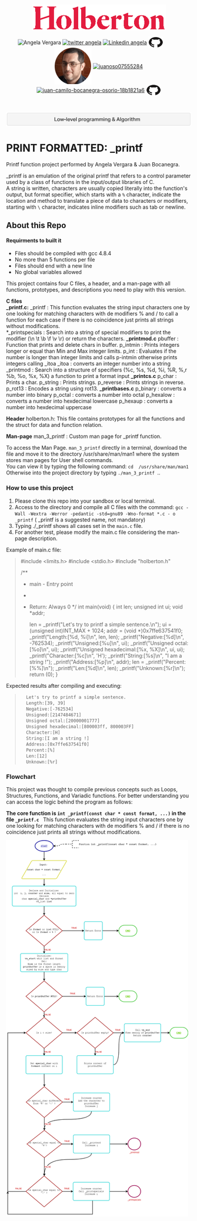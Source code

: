 <p align="center">
    <a href=#><img src="https://raw.githubusercontent.com/jbocane6/logos/main/holberton-logo.png" alt="holberton" /></a></p>
  
  <p align="center">
    <img align="center" src="https://avatars.githubusercontent.com/u/85180677?v=4" alt="Angela Vergara" height="120" width="120" />
    <a href="https://twitter.com/angelitaversa" target="blank"><img align="center" src="https://raw.githubusercontent.com/rahuldkjain/github-profile-readme-generator/master/src/images/icons/Social/twitter.svg" alt="twitter angela" height="30" width="40" /></a>
  <a href="https://www.linkedin.com/in/angela-vergara-salamanca" target="blank"><img align="center" src="https://raw.githubusercontent.com/rahuldkjain/github-profile-readme-generator/master/src/images/icons/Social/linked-in-alt.svg" alt="Linkedin angela" height="30" width="40" /></a>
  <a href="https://github.com/anversa-pro" target="blank"><img align="center" src="https://raw.githubusercontent.com/devicons/devicon/9f4f5cdb393299a81125eb5127929ea7bfe42889/icons/github/github-original.svg" alt="Github angela" height="30" width="40" /></a>
  &emsp;&emsp;&emsp;
  <img align="center" src="https://raw.githubusercontent.com/jbocane6/logos/main/foto.png" alt="juan" />
    <a href="https://twitter.com/juanoso07555284" target="blank"><img align="center" src="https://raw.githubusercontent.com/rahuldkjain/github-profile-readme-generator/master/src/images/icons/Social/twitter.svg" alt="juanoso07555284" height="30" width="40" /></a>
  <a href="https://linkedin.com/in/juan-camilo-bocanegra-osorio-18b1821a6" target="blank"><img align="center" src="https://raw.githubusercontent.com/rahuldkjain/github-profile-readme-generator/master/src/images/icons/Social/linked-in-alt.svg" alt="juan-camilo-bocanegra-osorio-18b1821a6" height="30" width="40" /></a>
  <a href="https://github.com/jbocane6" target="blank"><img align="center" src="https://raw.githubusercontent.com/devicons/devicon/9f4f5cdb393299a81125eb5127929ea7bfe42889/icons/github/github-original.svg" alt="Github juan" height="30" width="40" /></a>
  </p>  
  <br>
  <p align="center">
    <a href=#><img src="https://raw.githubusercontent.com/jbocane6/logos/main/titulo3.png" alt="titulo" /></a></p>

# PRINT FORMATTED: _printf
Printf function project performed by Angela Vergara &amp; Juan Bocanegra.  

_printf is an emulation of the original printf that refers to a control parameter used by a class of functions in the input/output libraries of C.  
A string is written, characters are usually copied literally into the function's output, but format specifier, which starts with a `%` character, indicate the location and method to translate a piece of data to characters or modifiers, starting with `\` character, indicates inline modifiers such as tab or newline.  


## About this Repo
#### Requirments to built it
  * Files should be compiled with gcc 4.8.4
  * No more than 5 functions per file
  * Files should end with a new line
  * No global variables allowed

This project contains four C files, a header, and a man-page with all functions, prototypes, and descriptions you need to play with this version.  

**C files**  
**_printf.c:**
_printf : This function evaluates the string input characters one by one looking for matching characters with de modifiers % and / to call a function for each case if there is no coincidence just prints all strings without modifications.  
*_printspecials : Search into a string of special modifiers to print the modifier (\n \t \b \f \v \r) or return the characters.
**_printmod.c**
pbuffer : Function that prints and delete chars in buffer.
p_intmin : Prints integers longer or equal than Min and Max integer limits.
p_int : Evaluates if the number is longer than integer limits and calls p-intmin otherwise prints integers calling _itoa
_itoa : converts an integer number into a string
_printmod : Search into a structure of specifiers (%c, %s, %d, %i, %R, %,r %b, %o, %x, %X) a function to print a format input
**_printcs.c**
p_char : Prints a char.
p_string : Prints strings.
p_reverse : Prints strings in reverse.
p_rot13 : Encodes a string using rot13.
**_printbases.c**
p_binary : converts a number into binary
p_octal : converts a number into octal
p_hexalow : converts a number into hexdecimal lowercase
p_hexaup : converts a number into hexdecimal uppercase

**Header**
holberton.h: This file contains prototypes for all the functions and the struct for data and function relation.

**Man-page**
man_3_printf : Custom man page for _printf function.

To access the Man Page. ` man_3_printf ` directly in a terminal, download the file and move it to the directory /usr/share/man/man1 where the system stores man pages for User shell commands.  
You can view it by typing the following command: ` cd  /usr/share/man/man1 `  Otherwise into the project directory by typing `./man_3_printf `..


### How to use this project
  1. Please clone this repo into your sandbox or local terminal.  
  2. Access to the directory and compile all C files with the command: ` gcc -Wall -Wextra -Werror -pedantic -std=gnu89 -Wno-format *.c - o _printf ` ( _printf is a suggested name, not mandatory)  
  3. Typing ./_printf shows all cases set in the ` main.c ` file. 
  4. For another test, please modify the main.c file considering the man-page description.  

Example of main.c file:
>
>    #include <limits.h>
>    #include <stdio.h>
>    #include "holberton.h"
>
>    /**
>    * main - Entry point
>    *
>    * Return: Always 0
>    */
>    int main(void)
>    {
>        int len;
>        unsigned int ui;
>        void *addr;
>
>        len = _printf("Let's try to printf a simple sentence.\n");
>        ui = (unsigned int)INT_MAX + 1024;
>        addr = (void *)0x7ffe637541f0;
>        _printf("Length:[%d, %i]\n", len, len);
>        _printf("Negative:[%d]\n", -762534);
>        _printf("Unsigned:[%u]\n", ui);
>        _printf("Unsigned octal:[%o]\n", ui);
>        _printf("Unsigned hexadecimal:[%x, %X]\n", ui, ui);
>        _printf("Character:[%c]\n", 'H');
>        _printf("String:[%s]\n", "I am a string !");
>        _printf("Address:[%p]\n", addr);
>        len = _printf("Percent:[%%]\n");
>        _printf("Len:[%d]\n", len);
>        _printf("Unknown:[%r]\n");
>        return (0);
>    }
>

Expected results after compiling and executing:

>       Let's try to printf a simple sentence.
>       Length:[39, 39]
>       Negative:[-762534]
>       Unsigned:[2147484671]
>       Unsigned octal:[20000001777]
>       Unsigned hexadecimal:[800003ff, 800003FF]
>       Character:[H]
>       String:[I am a string !]
>       Address:[0x7ffe637541f0]
>       Percent:[%]
>       Len:[12]
>       Unknown:[%r]


### Flowchart
This project was thought to compile previous concepts such as Loops, Structures, Functions, and Variadic functions.
For better understanding you can access the logic behind the program as follows:

**The core function is `int _printf(const char * const format, ...)` in the file `_printf.c `**
This function evaluates the string input characters one by one looking for matching characters with de modifiers % and / if there is no coincidence just prints all strings without modifications.



<flowchart _printf>
<a href=#><img src="https://raw.githubusercontent.com/jbocane6/logos/main/Diagram_printf_function.png" /></a>

<flowchart _printspecials>


<flowchart _printmod>
